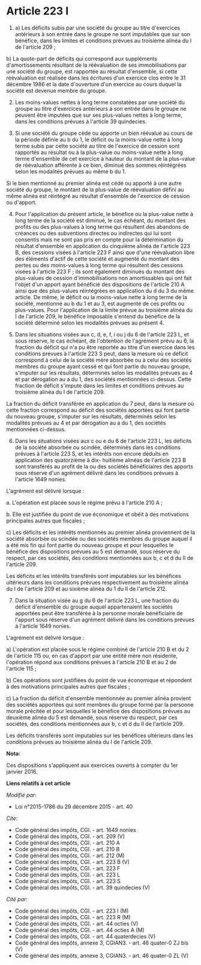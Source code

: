 # Article 223 I

1. a) Les déficits subis par une société du groupe au titre d'exercices antérieurs à son entrée dans le groupe ne sont
imputables que sur son bénéfice, dans les limites et conditions prévues au troisième alinéa du I de l'article 209 ; 

b) La quote-part de déficits qui correspond aux suppléments d'amortissements résultant de la réévaluation de ses
immobilisations par une société du groupe, est rapportée au résultat d'ensemble, si cette réévaluation est réalisée dans les
écritures d'un exercice clos entre le 31 décembre 1986 et la date d'ouverture d'un exercice au cours duquel la société est
devenue membre du groupe. 

2. Les moins-values nettes à long terme constatées par une société du groupe au titre d'exercices antérieurs à son entrée
dans le groupe ne peuvent être imputées que sur ses plus-values nettes à long terme, dans les conditions prévues à l'article
39 quindecies. 

3. Si une société du groupe cède ou apporte un bien réévalué au cours de la période définie au b du 1, le déficit ou la
moins-value nette à long terme subis par cette société au titre de l'exercice de cession sont rapportés au résultat ou à la
plus-value ou moins-value nette à long terme d'ensemble de cet exercice à hauteur du montant de la plus-value de réévaluation
afférente à ce bien, diminué des sommes réintégrées selon les modalités prévues au même b du 1. 

Si le bien mentionné au premier alinéa est cédé ou apporté à une autre société du groupe, le montant de la plus-value de
réévaluation défini au même alinéa est réintégré au résultat d'ensemble de l'exercice de cession ou d'apport. 

4. Pour l'application du présent article, le bénéfice ou la plus-value nette à long terme de la société est diminué, le cas
échéant, du montant des profits ou des plus-values à long terme qui résultent des abandons de créances ou des subventions
directes ou indirectes qui lui sont consentis mais ne sont pas pris en compte pour la détermination du résultat d'ensemble en
application du cinquième alinéa de l'article 223 B, des cessions visées à l'article 223 F ainsi que d'une réévaluation libre
des éléments d'actif de cette société et augmenté du montant des pertes ou des moins-values à long terme qui résultent des
cessions visées à l'article 223 F ; ils sont également diminués du montant des plus-values de cession d'immobilisations non
amortissables qui ont fait l'objet d'un apport ayant bénéficié des dispositions de l'article 210 A ainsi que des plus-values
réintégrées en application du d du 3 du même article. De même, le déficit ou la moins-value nette à long terme de la société,
mentionné au b du 1 et au 3, est augmenté de ces profits ou plus-values. Pour l'application de la limite prévue au troisième
alinéa du I de l'article 209, le bénéfice imposable s'entend du bénéfice de la société déterminé selon les modalités prévues
au présent 4.

5. Dans les situations visées aux c, d, e, f, i ou j du 6 de l'article 223 L, et sous réserve, le cas échéant, de l'obtention
de l'agrément prévu au 6, la fraction du déficit qui n'a pu être reportée au titre d'un exercice dans les conditions prévues
à l'article 223 S peut, dans la mesure où ce déficit correspond à celui de la société mère absorbée ou à celui des sociétés
membres du groupe ayant cessé et qui font partie du nouveau groupe, s'imputer sur les résultats, déterminés selon les
modalités prévues au 4 et par dérogation au a du 1, des sociétés mentionnées ci-dessus. Cette fraction de déficit s'impute
dans les limites et conditions prévues au troisième alinéa du I de l'article 209. 

La fraction du déficit transférée en application du 7 peut, dans la mesure où cette fraction correspond au déficit des
sociétés apportées qui font partie du nouveau groupe, s'imputer sur les résultats, déterminés selon les modalités prévues au
4 et par dérogation au a du 1, des sociétés mentionnées ci-dessus. 

6. Dans les situations visées aux c ou e du 6 de l'article 223 L, les déficits de la société absorbée ou scindée, déterminés
dans les conditions prévues à l'article 223 S, et les intérêts non encore déduits en application des quatorzième à dix-
huitième alinéas de l'article 223 B sont transférés au profit de la ou des sociétés bénéficiaires des apports sous réserve
d'un agrément délivré dans les conditions prévues à l'article 1649 nonies. 

L'agrément est délivré lorsque : 

a. L'opération est placée sous le régime prévu à l'article 210 A ; 

b. Elle est justifiée du point de vue économique et obéit à des motivations principales autres que fiscales ; 

c) Les déficits et les intérêts mentionnés au premier alinéa proviennent de la société absorbée ou scindée ou des sociétés
membres du groupe auquel il a été mis fin qui font partie du nouveau groupe et pour lesquelles le bénéfice des dispositions
prévues au 5 est demandé, sous réserve du respect, par ces sociétés, des conditions mentionnées aux b, c et d du II de
l'article 209. 

Les déficits et les intérêts transférés sont imputables sur les bénéfices ultérieurs dans les conditions prévues
respectivement au troisième alinéa du I de l'article 209 et au sixième alinéa du 1 du II de l'article 212.

7. Dans la situation visée au g du 6 de l'article 223 L, une fraction du déficit d'ensemble du groupe auquel appartenaient
les sociétés apportées peut être transférée à la personne morale bénéficiaire de l'apport sous réserve d'un agrément délivré
dans les conditions prévues à l'article 1649 nonies. 

L'agrément est délivré lorsque : 

a) L'opération est placée sous le régime combiné de l'article 210 B et du 2 de l'article 115 ou, en cas d'apport par une
entité mère non résidente, l'opération répond aux conditions prévues à l'article 210 B et au 2 de l'article 115 ; 

b) Ces opérations sont justifiées du point de vue économique et répondent à des motivations principales autres que
fiscales ; 

c) La fraction du déficit d'ensemble mentionnée au premier alinéa provient des sociétés apportées qui sont membres du groupe
formé par la personne morale précitée et pour lesquelles le bénéfice des dispositions prévues au deuxième alinéa du 5 est
demandé, sous réserve du respect, par ces sociétés, des conditions mentionnées aux b, c et d du II de l'article 209. 

Les déficits transférés sont imputables sur les bénéfices ultérieurs dans les conditions prévues au troisième alinéa du I de
l'article 209.

**Nota:**

Ces dispositions s'appliquent aux exercices ouverts à compter du 1er janvier 2016.

**Liens relatifs à cet article**

_Modifié par_:

  - Loi n°2015-1786 du 29 décembre 2015 - art. 40

_Cite_:

  - Code général des impôts, CGI. - art. 1649 nonies
  - Code général des impôts, CGI. - art. 209 (V)
  - Code général des impôts, CGI. - art. 210 A
  - Code général des impôts, CGI. - art. 210 B
  - Code général des impôts, CGI. - art. 212 (M)
  - Code général des impôts, CGI. - art. 223 B (V)
  - Code général des impôts, CGI. - art. 223 F
  - Code général des impôts, CGI. - art. 223 L
  - Code général des impôts, CGI. - art. 223 S
  - Code général des impôts, CGI. - art. 39 quindecies (V)

_Cité par_:

  - Code général des impôts, CGI. - art. 223 I (M)
  - Code général des impôts, CGI. - art. 223 R (M)
  - Code général des impôts, CGI. - art. 44 octies (V)
  - Code général des impôts, CGI. - art. 44 octies A (M)
  - Code général des impôts, CGI. - art. 44 quaterdecies (V)
  - Code général des impôts, annexe 3, CGIAN3. - art. 46 quater-0 ZJ bis (V)
  - Code général des impôts, annexe 3, CGIAN3. - art. 46 quater-0 ZL (V)
